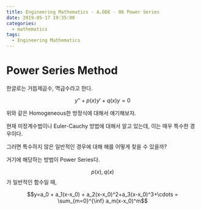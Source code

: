 ```yaml
---
title: Engineering Mathematics - A.ODE - 06 Power Series
date: 2019-05-17 19:35:00
categories:
  - mathematics
tags:
  - Engineering Mathematics
---
```


# Power Series Method

한글로는 거듭제곱수, 멱급수라고 한다.

$$y''+p(x)y'+q(x)y=0$$

위와 같은 Homogeneous한 방정식에 대해서 얘기해보자.

현재 미정계수법이나 Euler-Cauchy 방법에 대해서 알고 있는데, 이는 매우 특수한 경우이다.

그러면 특수하지 않은 일반적인 경우에 대해 해를 어떻게 찾을 수 있을까?

거기에 해당하는 방법이 Power Series다.

$$p(x),q(x)$$가 일반적인 함수일 때,

$$y=a_0 + a_1(x-x_0) + a_2(x-x_0)^2+a_3(x-x_0)^3+\cdots = \sum_{m=0}^{\inf} a_m(x-x_0)^m$$
